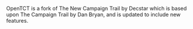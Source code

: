 OpenTCT is a fork of The New Campaign Trail by Decstar which is based upon The Campaign Trail by Dan Bryan, and is updated to include new features.